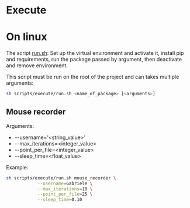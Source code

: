 
# Execute

# On linux

The script [run.sh](run.sh): Set up the virtual environment and activate it, install pip and requirements, run the package passed by argument, then deactivate and remove environment.

This script must be run on the root of the project and can takes multiple arguments:

```Bash
sh scripts/execute/run.sh <name_of_package> [<arguments>]
```

## Mouse recorder

Arguments:

- --username='<string_value>'
- --max_iterations=<integer_value>
- --point_per_file=<integer_value>
- --sleep_time=<float_value>

Example:

```Bash
sh scripts/execute/run.sh mouse_recorder \
			--username=Gabriele \
		 	--max_iterations=10 \
			--point_per_file=25 \
			--sleep_time=0.10
```
